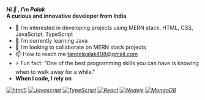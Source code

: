 <b> _Hi 👋 , I’m Palak_ </b><br/> 
<b>A curious and innovative developer from India</b> <br/> 
- 👀 I’m interested in developing projects using MERN stack, HTML, CSS, JavaScript, TypeScript
- 🌱 I’m currently learning Java
- 💞️ I’m looking to collaborate on MERN stack projects
- 📫 How to reach me tandelpalak408@gmail.com
- ⚡ Fun fact: "One of the best programming skills you can have is knowing when to walk away for a while." </br>
- <b>When I code, I rely on</b>
<p>
  <a href="https://www.w3.org/html/"><i>  <img alt="html5" src="https://img.shields.io/badge/-HTML5-E34F26?style=flat-square&logo=html5&logoColor=white" /></i></a>
  <a href="https://developer.mozilla.org/en-US/docs/Web/JavaScript"><i> <img alt="Javascript" src="https://img.shields.io/badge/-javascript-f7df1c?style=flat-square&logo=javascript&logoColor=black" /></i></a>
<a href="https://www.typescriptlang.org/"><i>  <img alt="TypeScript" src="https://img.shields.io/badge/-TypeScript-007ACC?style=flat-square&logo=typescript&logoColor=white" /></i></a>
  <a href="https://react.dev/"><i>  <img alt="React" src="https://img.shields.io/badge/-React-45b8d8?style=flat-square&logo=react&logoColor=white" /></i></a>
 <a href="https://nodejs.org/en"><i><img alt="Nodejs" src="https://img.shields.io/badge/-Nodejs-43853d?style=flat-square&logo=Node.js&logoColor=white" /></i></a>
<a href="https://www.mongodb.com/"><i>   <img alt="MongoDB" src="https://img.shields.io/badge/-MongoDB-13aa52?style=flat-square&logo=mongodb&logoColor=white" /></i></a>
</p> 

<!---
Palak25-hub/Palak25-hub is a ✨ special ✨ repository because its `README.md` (this file) appears on your GitHub profile.
You can click the Preview link to take a look at your changes.
--->
